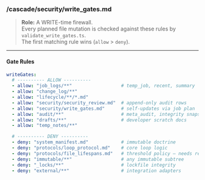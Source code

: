<!-- @meta {
  "fileType": "protected",
  "subtype": "writeGate",
  "purpose": "Path-level allow/deny rules enforced before every WRITE commit.",
  "editPolicy": "appendOrReplace",
  "routeScope": "global",
  "linkedAudits": ["security/security_review.md", "audit/meta_audit.md"]
} -->

### /cascade/security/write_gates.md

> **Role:** A WRITE-time firewall.  
> Every planned file mutation is checked against these rules by `validate_write_gates.ts`.  
> The first matching rule wins (`allow` > `deny`).

---

#### Gate Rules

```yaml
writeGates:
  # ---------- ALLOW ----------
  - allow: "job_logs/**"                  # temp_job, recent, summary
  - allow: "change_log/**"
  - allow: "lifecycle/**/*.md"
  - allow: "security/security_review.md"  # append-only audit rows
  - allow: "security/write_gates.md"      # self-updates via job plan
  - allow: "audit/**"                     # meta_audit, integrity snapshots
  - allow: "drafts/**"                    # developer scratch docs
  - allow: "temp_notes/**"

  # ---------- DENY ----------
  - deny: "system_manifest.md"            # immutable doctrine
  - deny: "protocols/loop_protocol.md"    # core loop logic
  - deny: "protocols/file_lifespans.md"   # threshold policy – needs review flag
  - deny: "immutable/**"                  # any immutable subtree
  - deny: "_locks/**"                     # lockfile integrity
  - deny: "external/**"                   # integration adapters
